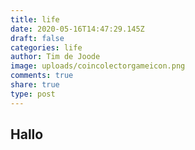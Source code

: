```yaml
---
title: life
date: 2020-05-16T14:47:29.145Z
draft: false
categories: life
author: Tim de Joode
image: uploads/coincolectorgameicon.png
comments: true
share: true
type: post
---
```

## Hallo